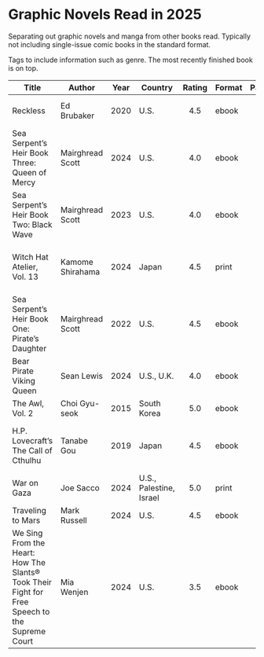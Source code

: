 # Graphic Novels Read in 2025

Separating out graphic novels and manga from other books read. Typically not
including single-issue comic books in the standard format.

Tags to include information such as genre. The most recently finished book is
on top.

| Title | Author | Year | Country | Rating | Format | Pages | Tags |
| --- | --- | :---: | --- | :---: | --- | ---: | --- |
| Reckless | Ed Brubaker | 2020 | U.S. | 4.5 | ebook | 144 | crime, mystery, noir |
| Sea Serpent’s Heir Book Three: Queen of Mercy | Mairghread Scott | 2024 | U.S. | 4.0 | ebook | 130 | fantasy, YA |
| Sea Serpent’s Heir Book Two: Black Wave | Mairghread Scott | 2023 | U.S. | 4.0 | ebook | 134 | fantasy, YA |
| Witch Hat Atelier, Vol. 13 | Kamome Shirahama | 2024 | Japan | 4.5 | print | 180 | graphic novel, manga, fantasy, YA |
| Sea Serpent’s Heir Book One: Pirate’s Daughter | Mairghread Scott | 2022 | U.S. | 4.5 | ebook | 144 | fantasy, YA |
| Bear Pirate Viking Queen | Sean Lewis | 2024 | U.S., U.K. | 4.0 | ebook | 153 | historical, fantasy, colonialism |
| The Awl, Vol. 2 | Choi Gyu-seok | 2015 | South Korea | 5.0 | ebook | 220 | manhwa, labor |
| H.P. Lovecraft’s The Call of Cthulhu | Tanabe Gou | 2019 | Japan | 4.5 | ebook | 282 | horror, manga, literary, fantasy, historical |
| War on Gaza | Joe Sacco | 2024 | U.S., Palestine, Israel | 5.0 | print | 32 | nonfiction, war, genocide |
| Traveling to Mars | Mark Russell | 2024 | U.S. | 4.5 | ebook | 228 | sci-fi |
| We Sing From the Heart: How The Slants® Took Their Fight for Free Speech to the Supreme Court | Mia Wenjen | 2024 | U.S. | 3.5 | ebook | 37 | nonfiction, history, music, biography |
